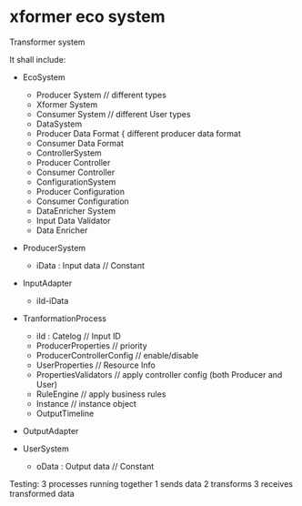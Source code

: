 # xformer eco system
Transformer system

It shall include:
- EcoSystem
   - Producer System // different types
   - Xformer System
   - Consumer System // different User types
  - DataSystem
   - Producer Data Format { different producer data format
   - Consumer Data Format
  - ControllerSystem
   - Producer Controller
   - Consumer Controller
  - ConfigurationSystem
   - Producer Configuration
   - Consumer Configuration
  - DataEnricher System
   - Input Data Validator
   - Data Enricher

- ProducerSystem
    - iData : Input data // Constant
- InputAdapter
    - iId-iData
- TranformationProcess
    - iId : Catelog // Input ID
    - ProducerProperties // priority
    - ProducerControllerConfig // enable/disable
    - UserProperties // Resource Info
    - PropertiesValidators // apply controller config (both Producer and User)
    - RuleEngine // apply business rules
    - Instance // instance object
    - OutputTimeline
- OutputAdapter
- UserSystem
    - oData : Output data // Constant


Testing:
3 processes running together
1 sends data
2 transforms
3 receives transformed data
